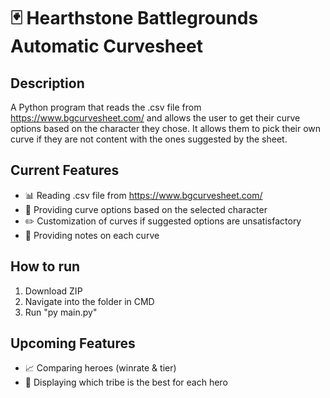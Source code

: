 # ﻿🃏 Hearthstone Battlegrounds Automatic Curvesheet

## Description
A Python program that reads the .csv file from https://www.bgcurvesheet.com/ and allows the user to get their curve options based on the character they chose. It allows them to pick their own curve if they are not content with the ones suggested by the sheet.

## Current Features
- 📊 Reading .csv file from https://www.bgcurvesheet.com/
- 🔄 Providing curve options based on the selected character
- ✏️ Customization of curves if suggested options are unsatisfactory
- 📝 Providing notes on each curve 

## How to run
1. Download ZIP
2. Navigate into the folder in CMD
3. Run "py main.py"

## Upcoming Features
- 📈 Comparing heroes (winrate & tier)
- 💼 Displaying which tribe is the best for each hero
